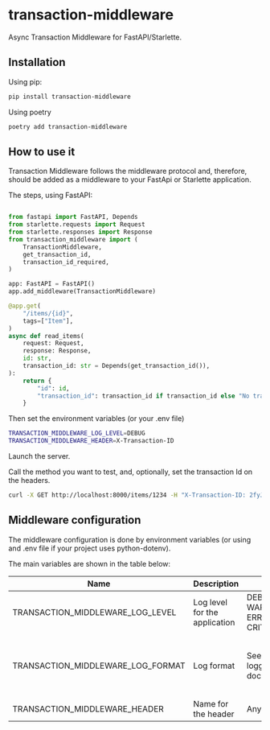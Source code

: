 # transaction-middleware

Async Transaction Middleware for FastAPI/Starlette.

## Installation

Using pip:

```bash
pip install transaction-middleware
```

Using poetry

```bash
poetry add transaction-middleware
```


## How to use it

Transaction Middleware follows the middleware protocol and, therefore, should be added as a middleware to your FastApi or Starlette application.

The steps, using FastAPI:

```python

from fastapi import FastAPI, Depends
from starlette.requests import Request
from starlette.responses import Response
from transaction_middleware import (
    TransactionMiddleware,
    get_transaction_id,
    transaction_id_required,
)

app: FastAPI = FastAPI()
app.add_middleware(TransactionMiddleware)

@app.get(
    "/items/{id}",
    tags=["Item"],
)
async def read_items(
    request: Request,
    response: Response,
    id: str,
    transaction_id: str = Depends(get_transaction_id()),
):
    return {
        "id": id,
        "transaction_id": transaction_id if transaction_id else "No transaction ID",
    }


```

Then set the environment variables (or your .env file)

```bash
TRANSACTION_MIDDLEWARE_LOG_LEVEL=DEBUG
TRANSACTION_MIDDLEWARE_HEADER=X-Transaction-ID

```

Launch the server.

Call the method you want to test, and, optionally, set the transaction Id on the headers.

```bash
curl -X GET http://localhost:8000/items/1234 -H "X-Transaction-ID: 2fyJr1FbRj603pH4rweEfEzQ"
```


## Middleware configuration

The middleware configuration is done by environment variables (or using and .env file if your project uses python-dotenv).

The main variables are shown in the table below:

| Name | Description | Values | Default |
| --------- | --------- | --------- | --------- |
| TRANSACTION_MIDDLEWARE_LOG_LEVEL | Log level for the application | DEBUG, INFO, WARNING, ERROR, CRITICAL | INFO |
| TRANSACTION_MIDDLEWARE_LOG_FORMAT | Log format | See python logger documentation | %(log_color)s%(levelname)-9s%(reset)s %(asctime)s %(name)s %(message)s |
| TRANSACTION_MIDDLEWARE_HEADER | Name for the header | Any String | X-Transaction-ID |



